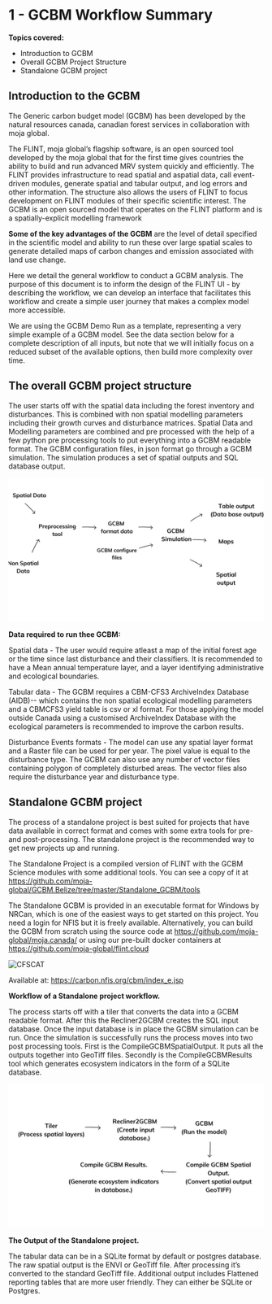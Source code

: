 # 1 - GCBM Workflow Summary

**Topics covered:**
- Introduction to GCBM
- Overall GCBM Project Structure
- Standalone GCBM project

## Introduction to the GCBM
The Generic carbon budget model (GCBM) has been developed by the natural resources canada, canadian forest services in collaboration with moja global.

The FLINT, moja global’s flagship software, is an open sourced tool developed by the moja global that for the first time gives countries the ability to build and run advanced MRV system quickly and efficiently. The FLINT provides infrastructure to read spatial and aspatial data, call event-driven modules, generate spatial and tabular output, and log errors and other information. The structure also allows the users of FLINT to focus development on FLINT modules of their specific scientific interest.  The GCBM is an open sourced model that operates on the FLINT platform and is a  spatially-explicit modelling framework
 
**Some of the key advantages of the GCBM** are the level of detail specified in the scientific model and ability to run these over large spatial scales to generate detailed maps of carbon changes and emission associated with land use change.
 
Here we detail the general workflow to conduct a GCBM analysis. The purpose of this document is to inform the design of the FLINT UI - by describing the workflow, we can develop an interface that facilitates this workflow and create a simple user journey that makes a complex model more accessible.
 
We are using the GCBM Demo Run as a template, representing a very simple example of a GCBM model. See the data section below for a complete description of all inputs, but note that we will initially focus on a reduced subset of the available options, then build more complexity over time.
 
## The overall GCBM project structure
 
 
The user starts off with the spatial data including the forest inventory and disturbances. This is combined with non spatial modelling parameters including their growth curves and disturbance matrices. Spatial Data and Modelling parameters are combined and  pre processed with the help of a few python pre processing tools to put everything into a GCBM readable format. The GCBM configuration files, in json format go through a GCBM simulation. The simulation produces a set of spatial outputs and SQL database output.

![GCBM Project stucture](\Images\GCBM_project_structure.png "GCBM Projecr structure")

**Data required to run thee GCBM:**
 
Spatial data - The user would require atleast a map of the initial forest age or the time since last disturbance and their classifiers. It is recommended to have a Mean annual temperature layer, and a layer identifying administrative  and ecological boundaries.
 
Tabular data - The GCBM requires a CBM-CFS3 ArchiveIndex Database (AIDB)-- which contains the non spatial ecological modelling parameters and a CBMCFS3 yield table is csv or xl format. For those applying the model outside Canada using a customised ArchiveIndex Database with the ecological parameters is recommended to improve the carbon results.
 
Disturbance Events formats -  The model can use any spatial layer format and a Raster file can be used for per year. The pixel value is equal to the disturbance type. The GCBM can also use any number of vector files containing polygon of completely disturbed areas. The vector files also require the disturbance year and disturbance type.
 
 
## Standalone GCBM project
 
The process of a standalone project is best suited for projects that have data available in correct format and comes with some extra tools for pre- and post-processing. The standalone project is the recommended way to get new projects up and running.
 
The Standalone Project is a compiled version of FLINT with the GCBM Science modules with some additional tools. You can see a copy of it at https://github.com/moja-global/GCBM.Belize/tree/master/Standalone_GCBM/tools
 

 
The Standalone GCBM is provided in an executable format for Windows by NRCan, which is one of the easiest ways to get started on this project. You need a login for NFIS but it is freely available. Alternatively, you can build the GCBM from scratch using the source code at https://github.com/moja-global/moja.canada/ or using our pre-built docker containers at https://github.com/moja-global/flint.cloud

![CFSCAT](\Images\CFSCAT.png")
 
Available at: https://carbon.nfis.org/cbm/index_e.jsp

 
**Workflow of a Standalone project workflow.**
 
The process starts off with a tiler that converts the data into a GCBM readable format. After this the Recliner2GCBM creates the SQL input database. Once the input database is in place the GCBM simulation can be run. Once the simulation is successfully runs the process moves into two post processing tools. First is the CompileGCBMSpatialOutput. It puts all the outputs together into GeoTiff files. Secondly is the CompileGCBMResults tool which generates ecosystem indicators in the form of a SQLite database.
 
![GCBM Standalone project workflow](\Images\GCBM_standalone_project.png "GCBM standalone project")

**The Output of the Standalone project.**
 
The tabular data can be in a SQLite format by default or postgres database. The raw spatial output is the ENVI or GeoTiff file. After processing it’s converted to the standard GeoTiff file. Additional output includes Flattened reporting tables that are more user friendly. They can either be SQLite or Postgres.